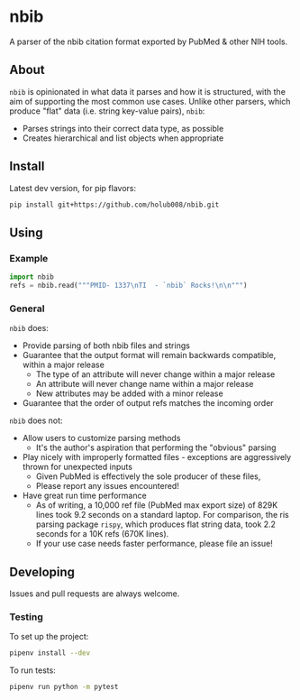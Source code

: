 # nbib

A parser of the nbib citation format exported by PubMed & other NIH tools. 

## About
`nbib` is opinionated in what data it parses
and how it is structured, with the aim of supporting the most common use cases. Unlike other parsers, which produce
"flat" data (i.e. string key-value pairs), `nbib`:

* Parses strings into their correct data type, as possible
* Creates hierarchical and list objects when appropriate

## Install

Latest dev version, for pip flavors:
```bash
pip install git+https://github.com/holub008/nbib.git
```

## Using

### Example
```python
import nbib
refs = nbib.read("""PMID- 1337\nTI  - `nbib` Rocks!\n\n""")
```

### General

`nbib` does:

* Provide parsing of both nbib files and strings
* Guarantee that the output format will remain backwards compatible, within a major release
    * The type of an attribute will never change within a major release
    * An attribute will never change name within a major release
    * New attributes may be added with a minor release
* Guarantee that the order of output refs matches the incoming order

`nbib` does not:

* Allow users to customize parsing methods
    * It's the author's aspiration that performing the "obvious" parsing 
* Play nicely with improperly formatted files - exceptions are aggressively thrown for unexpected inputs
    * Given PubMed is effectively the sole producer of these files, 
    * Please report any issues encountered! 
* Have great run time performance
    * As of writing, a 10,000 ref file (PubMed max export size) of 829K lines took 9.2 seconds on a standard laptop.
    For comparison, the ris parsing package `rispy`, which produces flat string data, took 2.2 seconds for a 10K refs 
    (670K lines).
    * If your use case needs faster performance, please file an issue!
    
## Developing

Issues and pull requests are always welcome.

### Testing
To set up the project:

```bash
pipenv install --dev
```

To run tests:

```bash
pipenv run python -m pytest
```
